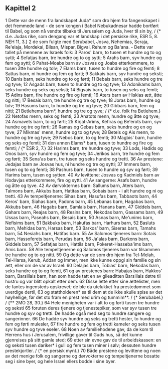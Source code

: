 ## Kapittel 2

1 Dette var de menn fra landskapet Juda* som dro hjem fra fangenskapet i det fremmede land - de som kongen i Babel Nebukadnesar hadde bortført til Babel, og som nå vendte tilbake til Jerusalem og Juda, hver til sin by, / {* d.e. Judas rike, som dengang var et landskap i det persiske rike, ESR 5, 8. NEH 11, 3.}
2 de som fulgte med Serubabel, Josva, Nehemias, Seraja, Re'elaja, Mordekai, Bilsan, Mispar, Bigvai, Rehum og Ba'ana. - Dette var tallet på mennene av Israels folk:
3 Paros' barn, to tusen et hundre og to og sytti;
4 Sefatjas barn, tre hundre og to og sytti;
5 Arahs barn, syv hundre og fem og sytti;
6 Pahat-Moabs barn av Josvas og Joabs etterkommere, to tusen åtte hundre og tolv;
7 Elams barn, tusen to hundre og fire og femti;
8 Sattus barn, ni hundre og fem og førti;
9 Sakkais barn, syv hundre og seksti;
10 Banis barn, seks hundre og to og førti;
11 Bebais barn, seks hundre og tre og tyve;
12 Asgads barn, tusen to hundre og to og tyve;
13 Adonikams barn, seks hundre og seks og seksti;
14 Bigvais barn, to tusen og seks og femti;
15 Adins barn, fire hundre og fire og femti;
16 Aters barn av Hiskias ætt, åtte og nitti;
17 Besais barn, tre hundre og tre og tyve;
18 Joras barn, hundre og tolv;
19 Hasums barn, to hundre og tre og tyve;
20 Gibbars barn, fem og nitti;
21 Betlehems barn*, hundre og tre og tyve; / {* d.e. folk fra Betlehem.}
22 Netofas menn, seks og femti;
23 Anatots menn, hundre og åtte og tyve;
24 Asmavets barn, to og førti;
25 Kirjat-Arims, Kefiras og Be'erots barn, syv hundre og tre og førti;
26 Ramas og Gebas barn, seks hundre og en og tyve;
27 Mikmas' menn, hundre og to og tyve;
28 Betels og Ais menn, to hundre og tre og tyve;
29 Nebos barn, to og femti;
30 Magbis' barn, hundre og seks og femti;
31 den annen Elams* barn, tusen to hundre og fire og femti; / {* ESR 2, 7.}
32 Harims barn, tre hundre og tyve;
33 Lods, Hadids og Onos barn, syv hundre og fem og tyve;
34 Jerikos barn, tre hundre og fem og førti;
35 Sena'as barn, tre tusen og seks hundre og tretti.
36 Av prestene: Jedajas barn av Josvas hus, ni hundre og tre og sytti;
37 Immers barn, tusen og to og femti;
38 Pashurs barn, tusen to hundre og syv og førti;
39 Harims barn, tusen og sytten.
40 Av levittene: Josvas og Kadmiels barn av Hodavjas etterkommere, fire og sytti.
41 Av sangerne: Asafs barn, hundre og åtte og tyve.
42 Av dørvokternes barn: Sallums barn, Aters barn, Talmons barn, Akkubs barn, Hatitas barn, Sobais barn - i alt hundre og ni og tretti.
43 Av tempeltjenerne: Sihas barn, Hasufas barn, Tabbaots barn,
44 Keros' barn, Siahas barn, Padons barn,
45 Lebanas barn, Hagabas barn, Akkubs barn,
46 Hagabs barn, Samlais barn, Hanans barn,
47 Giddels barn, Gahars barn, Reajas barn,
48 Resins barn, Nekodas barn, Gassams barn,
49 Ussas barn, Paseahs barn, Besais barn,
50 Asnas barn, Me'unims barn, Nefisims barn,
51 Bakbuks barn, Hakufas barn, Harhurs barn,
52 Basluts barn, Mehidas barn, Harsas barn,
53 Barkos' barn, Siseras barn, Tamahs barn,
54 Nesiahs barn, Hatifas barn.
55 Av Salomos tjeneres barn: Sotais barn, Hassoferets barn, Perudas barn,
56 Ja'alas barn, Darkons barn, Giddels barn,
57 Sefatjas barn, Hattils barn, Pokeret-Hasseba'ims barn, Amis barn.
58 Alle tempeltjenerne og Salomos tjeneres barn var tilsammen tre hundre og to og nitti.
59 Og dette var de som dro hjem fra Tel-Melah, Tel-Harsa, Kerub, Addan og Immer, men ikke kunne oppgi sin familie og sin ætt, eller om de var av Israel:
60 Delajas barn, Tobias' barn, Nekodas barn, seks hundre og to og femti,
61 og av prestenes barn: Habajas barn, Hakkos' barn, Barsillais barn, han som hadde tatt en av gileaditten Barsillais døtre til hustru og var blitt opkalt etter dem.
62 Disse lette etter sine ættelister, men de fantes ingensteds opskrevet; de ble da utelukket fra prestedømmet som uverdige dertil,
63 og stattholderen* sa til dem at de ikke skulle spise av det høyhellige, før det sto fram en prest med urim og tummim**. / {* Serubabel.} / {** 2MO 28, 30.}
64 Hele menigheten var i alt to og førti tusen tre hundre og seksti
65 foruten deres tjenere og tjenestepiker, som var syv tusen tre hundre og syv og tretti. De hadde også med seg to hundre sangere og sangerinner.
66 De hadde syv hundre og seks og tretti hester, to hundre og fem og førti mulesler,
67 fire hundre og fem og tretti kameler og seks tusen syv hundre og tyve eseler.
68 Noen av familiehodene gav, da de kom til Herrens hus i Jerusalem, frivillige gaver til Guds hus, så det kunne gjenreises på sitt gamle sted;
69 etter sin evne gav de til arbeidskassen: en og seksti tusen dariker* i gull og fem tusen miner i sølv; dessuten hundre prestekjortler. / {* en persisk mynt.}
70 Både prestene og levittene og noen av det menige folk og sangerne og dørvokterne og tempeltjenerne bosatte seg i sine byer, og hele Israel ellers bodde i sine byer.
